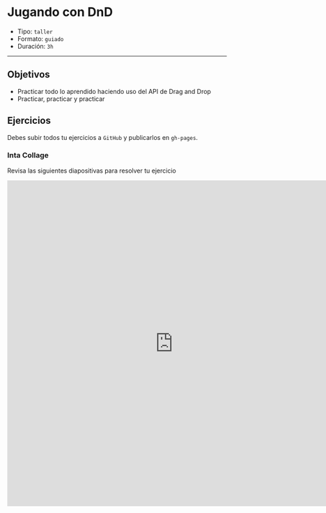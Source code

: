 # Jugando con DnD

- Tipo: `taller`
- Formato: `guiado`
- Duración: `3h`

***

## Objetivos

- Practicar todo lo aprendido haciendo uso del API de Drag and Drop
- Practicar, practicar y practicar

## Ejercicios

Debes subir todos tu ejercicios a `GitHub` y publicarlos en `gh-pages`.

### Inta Collage

Revisa las siguientes diapositivas para resolver tu ejercicio

<iframe src="https://docs.google.com/presentation/d/e/2PACX-1vR4AWSnJCx4t7sS9bOnyY6JeToc_IE8FVM8MXVu5EN0c5AgJv5Odkwb8sHHkw_hzqtFb8WAyeFtTsZX/embed?start=false&loop=false&delayms=5000" frameborder="0" width="760" height="749" allowfullscreen="true" mozallowfullscreen="true" webkitallowfullscreen="true"></iframe>
